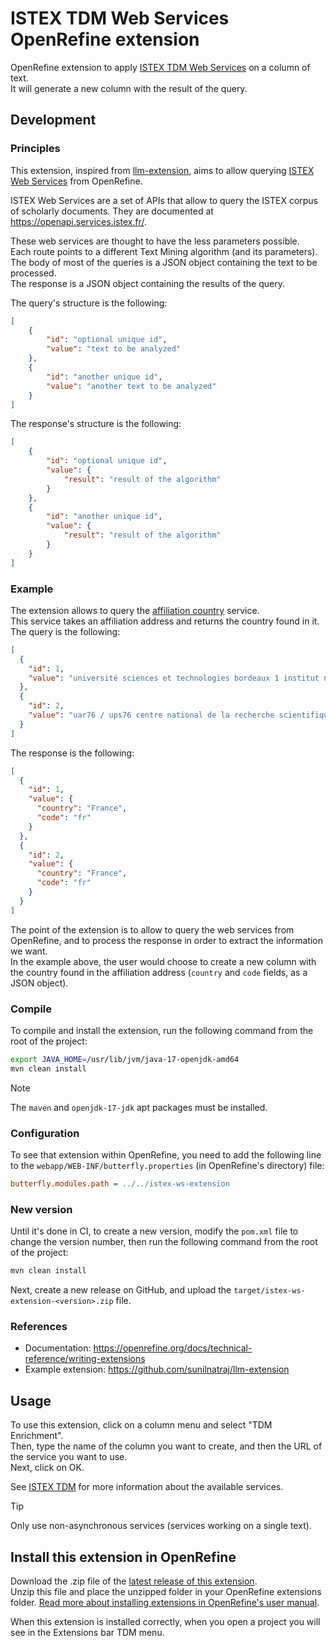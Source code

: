 # ISTEX TDM Web Services OpenRefine extension

OpenRefine extension to apply [ISTEX TDM Web
Services](https://services.istex.fr/) on a column of text.  
It will generate a new column with the result of the query.  

## Development

### Principles

This extension, inspired from
[llm-extension](https://github.com/sunilnatraj/llm-extension), aims to allow
querying [ISTEX Web Services](https://openapi.services.istex.fr/) from
OpenRefine.

ISTEX Web Services are a set of APIs that allow to query the ISTEX corpus of
scholarly documents. They are documented at
<https://openapi.services.istex.fr/>.

These web services are thought to have the less parameters possible.  
Each route points to a different Text Mining algorithm (and its parameters).  
The body of most of the queries is a JSON object containing the text to be
processed.  
The response is a JSON object containing the results of the query.  

The query's structure is the following:

```json
[
    {
        "id": "optional unique id",
        "value": "text to be analyzed"
    },
    {
        "id": "another unique id",
        "value": "another text to be analyzed"
    }
]
```

The response's structure is the following:

```json
[
    {
        "id": "optional unique id",
        "value": {
            "result": "result of the algorithm"
        }
    },
    {
        "id": "another unique id",
        "value": {
            "result": "result of the algorithm"
        }
    }
]
```

### Example

The extension allows to query the
[affiliation country](https://openapi.services.istex.fr/#/address/post-v1-affiliationcountry)
service.  
This service takes an affiliation address and returns the country found in it.  
The query is the following:

```json
[
  {
    "id": 1,
    "value": "université sciences et technologies bordeaux 1 institut national de physique nucléaire et de physique des particules du cnrs in2p3 UMR5797"
  },
  {
    "id": 2,
    "value": "uar76 / ups76 centre national de la recherche scientifique cnrs institut de l'information scientifique et technique inist"
  }
]
```

The response is the following:

```json
[
  {
    "id": 1,
    "value": {
      "country": "France",
      "code": "fr"
    }
  },
  {
    "id": 2,
    "value": {
      "country": "France",
      "code": "fr"
    }
  }
]
```

The point of the extension is to allow to query the web services from OpenRefine,
and to process the response in order to extract the information we want.  
In the example above, the user would choose to create a new column with the
country found in the affiliation address (`country` and `code` fields, as a JSON
object).

### Compile

To compile and install the extension, run the following command from the root of the project:

```bash
export JAVA_HOME=/usr/lib/jvm/java-17-openjdk-amd64
mvn clean install
```

> [!NOTE]
> The `maven` and `openjdk-17-jdk` apt packages must be installed.

### Configuration

To see that extension within OpenRefine, you need to add the following line to the `webapp/WEB-INF/butterfly.properties` (in OpenRefine's directory) file:

```ini
butterfly.modules.path = ../../istex-ws-extension
```

### New version

Until it's done in CI, to create a new version, modify the `pom.xml` file to
change the version number, then run the following command from the root of the
project:

```bash
mvn clean install
```

Next, create a new release on GitHub, and upload the
`target/istex-ws-extension-<version>.zip` file.

### References

- Documentation: <https://openrefine.org/docs/technical-reference/writing-extensions>
- Example extension: <https://github.com/sunilnatraj/llm-extension>

## Usage

To use this extension, click on a column menu and select "TDM Enrichment".  
Then, type the name of the column you want to create, and then the URL of the service you want to use.  
Next, click on OK.

See [ISTEX TDM](https://services.istex.fr) for more information about the available services.  

> [!TIP]
> Only use non-asynchronous services (services working on a single text).

## Install this extension in OpenRefine

Download the .zip file of the [latest release of this extension](https://github.com/Inist-CNRS/istex-ws-extension/releases).  
Unzip this file and place the unzipped folder in your OpenRefine extensions folder. [Read more about installing extensions in OpenRefine's user manual](https://docs.openrefine.org/manual/installing#installing-extensions).  

When this extension is installed correctly, when you open a project you will see in the Extensions bar TDM menu.
